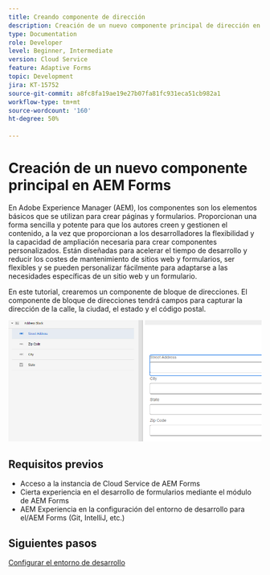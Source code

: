 ```yaml
---
title: Creando componente de dirección
description: Creación de un nuevo componente principal de dirección en AEM Forms Cloud Service
type: Documentation
role: Developer
level: Beginner, Intermediate
version: Cloud Service
feature: Adaptive Forms
topic: Development
jira: KT-15752
source-git-commit: a8fc8fa19ae19e27b07fa81fc931eca51cb982a1
workflow-type: tm+mt
source-wordcount: '160'
ht-degree: 50%

---
```



# Creación de un nuevo componente principal en AEM Forms

En Adobe Experience Manager (AEM), los componentes son los elementos básicos que se utilizan para crear páginas y formularios. Proporcionan una forma sencilla y potente para que los autores creen y gestionen el contenido, a la vez que proporcionan a los desarrolladores la flexibilidad y la capacidad de ampliación necesaria para crear componentes personalizados. Están diseñadas para acelerar el tiempo de desarrollo y reducir los costes de mantenimiento de sitios web y formularios, ser flexibles y se pueden personalizar fácilmente para adaptarse a las necesidades específicas de un sitio web y un formulario.

En este tutorial, crearemos un componente de bloque de direcciones. El componente de bloque de direcciones tendrá campos para capturar la dirección de la calle, la ciudad, el estado y el código postal.

![dirección-final](assets/final-address-component.png)

## Requisitos previos

* Acceso a la instancia de Cloud Service de AEM Forms
* Cierta experiencia en el desarrollo de formularios mediante el módulo de AEM Forms
* AEM Experiencia en la configuración del entorno de desarrollo para el/AEM Forms (Git, IntelliJ, etc.)

## Siguientes pasos

[Configurar el entorno de desarrollo](./set-up.md)
